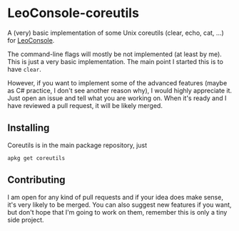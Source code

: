 
# LeoConsole-coreutils

A (very) basic implementation of some Unix coreutils (clear, echo, cat, ...) for
[LeoConsole](https://github.com/BoettcherDasOriginal/LeoConsole).

The command-line flags will mostly be not implemented (at least by me). This is
just a very basic implementation. The main point I started this is to have `clear`.

However, if you want to implement some of the advanced features (maybe as C#
practice, I don't see another reason why), I would highly appreciate it. Just
open an issue and tell what you are working on. When it's ready and I have
reviewed a pull request, it will be likely merged.

## Installing

Coreutils is in the main package repository, just

```
apkg get coreutils
```

## Contributing

I am open for any kind of pull requests and if your idea does make sense, it's
very likely to be merged. You can also suggest new features if you want, but
don't hope that I'm going to work on them, remember this is only a tiny side
project.

